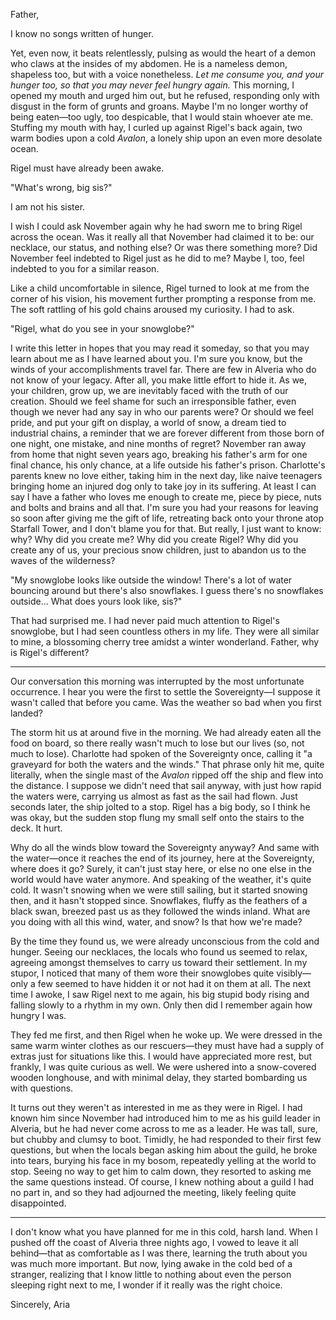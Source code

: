 Father,

I know no songs written of hunger.

Yet, even now, it beats relentlessly, pulsing as would the heart of a demon who claws at the insides of my abdomen. He is a nameless demon, shapeless too, but with a voice nonetheless. *Let me consume you, and your hunger too, so that you may never feel hungry again.* This morning, I opened my mouth and urged him out, but he refused, responding only with disgust in the form of grunts and groans. Maybe I'm no longer worthy of being eaten—too ugly, too despicable, that I would stain whoever ate me. Stuffing my mouth with hay, I curled up against Rigel's back again, two warm bodies upon a cold *Avalon*, a lonely ship upon an even more desolate ocean.

Rigel must have already been awake.

"What's wrong, big sis?"

I am not his sister.

I wish I could ask November again why he had sworn me to bring Rigel across the ocean. Was it really all that November had claimed it to be: our necklace, our status, and nothing else? Or was there something more? Did November feel indebted to Rigel just as he did to me? Maybe I, too, feel indebted to you for a similar reason.

Like a child uncomfortable in silence, Rigel turned to look at me from the corner of his vision, his movement further prompting a response from me. The soft rattling of his gold chains aroused my curiosity. I had to ask.

"Rigel, what do you see in your snowglobe?"

I write this letter in hopes that you may read it someday, so that you may learn about me as I have learned about you. I'm sure you know, but the winds of your accomplishments travel far. There are few in Alveria who do not know of your legacy. After all, you make little effort to hide it. As we, your children, grow up, we are inevitably faced with the truth of our creation. Should we feel shame for such an irresponsible father, even though we never had any say in who our parents were? Or should we feel pride, and put your gift on display, a world of snow, a dream tied to industrial chains, a reminder that we are forever different from those born of one night, one mistake, and nine months of regret? November ran away from home that night seven years ago, breaking his father's arm for one final chance, his only chance, at a life outside his father's prison. Charlotte's parents knew no love either, taking him in the next day, like naive teenagers bringing home an injured dog only to take joy in its suffering. At least I can say I have a father who loves me enough to create me, piece by piece, nuts and bolts and brains and all that. I'm sure you had your reasons for leaving so soon after giving me the gift of life, retreating back onto your throne atop Starfall Tower, and I don't blame you for that. But really, I just want to know: why? Why did you create me? Why did you create Rigel? Why did you create any of us, your precious snow children, just to abandon us to the waves of the wilderness?

"My snowglobe looks like outside the window! There's a lot of water bouncing around but there's also snowflakes. I guess there's no snowflakes outside… What does yours look like, sis?"

That had surprised me. I had never paid much attention to Rigel's snowglobe, but I had seen countless others in my life. They were all similar to mine, a blossoming cherry tree amidst a winter wonderland. Father, why is Rigel's different?

---

Our conversation this morning was interrupted by the most unfortunate occurrence. I hear you were the first to settle the Sovereignty—I suppose it wasn't called that before you came. Was the weather so bad when you first landed?

The storm hit us at around five in the morning. We had already eaten all the food on board, so there really wasn't much to lose but our lives (so, not much to lose). Charlotte had spoken of the Sovereignty once, calling it "a graveyard for both the waters and the winds." That phrase only hit me, quite literally, when the single mast of the *Avalon* ripped off the ship and flew into the distance. I suppose we didn't need that sail anyway, with just how rapid the waters were, carrying us almost as fast as the sail had flown. Just seconds later, the ship jolted to a stop. Rigel has a big body, so I think he was okay, but the sudden stop flung my small self onto the stairs to the deck. It hurt.

Why do all the winds blow toward the Sovereignty anyway? And same with the water—once it reaches the end of its journey, here at the Sovereignty, where does it go? Surely, it can't just stay here, or else no one else in the world would have water anymore. And speaking of the weather, it's quite cold. It wasn't snowing when we were still sailing, but it started snowing then, and it hasn't stopped since. Snowflakes, fluffy as the feathers of a black swan, breezed past us as they followed the winds inland. What are you doing with all this wind, water, and snow? Is that how we're made?

By the time they found us, we were already unconscious from the cold and hunger. Seeing our necklaces, the locals who found us seemed to relax, agreeing amongst themselves to carry us toward their settlement. In my stupor, I noticed that many of them wore their snowglobes quite visibly—only a few seemed to have hidden it or not had it on them at all. The next time I awoke, I saw Rigel next to me again, his big stupid body rising and falling slowly to a rhythm in my own. Only then did I remember again how hungry I was.

They fed me first, and then Rigel when he woke up. We were dressed in the same warm winter clothes as our rescuers—they must have had a supply of extras just for situations like this. I would have appreciated more rest, but frankly, I was quite curious as well. We were ushered into a snow-covered wooden longhouse, and with minimal delay, they started bombarding us with questions.

It turns out they weren't as interested in me as they were in Rigel. I had known him since November had introduced him to me as his guild leader in Alveria, but he had never come across to me as a leader. He was tall, sure, but chubby and clumsy to boot. Timidly, he had responded to their first few questions, but when the locals began asking him about the guild, he broke into tears, burying his face in my bosom, repeatedly yelling at the world to stop. Seeing no way to get him to calm down, they resorted to asking me the same questions instead. Of course, I knew nothing about a guild I had no part in, and so they had adjourned the meeting, likely feeling quite disappointed.

---

I don't know what you have planned for me in this cold, harsh land. When I pushed off the coast of Alveria three nights ago, I vowed to leave it all behind—that as comfortable as I was there, learning the truth about you was much more important. But now, lying awake in the cold bed of a stranger, realizing that I know little to nothing about even the person sleeping right next to me, I wonder if it really was the right choice.

<div class="no-indent align-right">


Sincerely,
Aria

</div>
